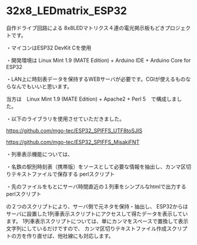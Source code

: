 # 32x8_LEDmatrix_ESP32
自作ドライブ回路による 8x8LEDマトリクス４連の電光掲示板もどきプロジェクトです。

・マイコンはESP32 DevKit Cを使用

・開発環境は Linux Mint 1.9 (MATE Edition) + Arduino IDE + Arduino Core for ESP32

・LAN上に時刻表データを保持するWEBサーバが必要です。CGIが使えるものならなんでもいいと思います。
  
  当方は　Linux Mint 1.9 (MATE Edition) + Apache2 + Perl 5　で構成しました。
  
・以下のライブラリを使用させていただきました。

  https://github.com/mgo-tec/ESP32_SPIFFS_UTF8toSJIS
  
  https://github.com/mgo-tec/ESP32_SPIFFS_MisakiFNT
  
・列車表示機能については、

   ・名鉄の駅別時刻表（携帯版）をソースとして必要な情報を抽出し、カンマ区切りテキストファイルで保存する perlスクリプト
   
   ・先のファイルをもとにサーバ時間直近の１列車をシンプルなhtmlで出力する perlスクリプト
   
   の２つのスクリプトにより、サーバ側で元ネタを保持・抽出し、
   ESP32からはサーバに設置した1列車表示スクリプトにアクセスして得たデータを表示しています。
   1列車表示スクリプトについては、単にカンマをスペースで置換して表示文字列にしているだけですので、
   カンマ区切りテキストファイル作成スクリプトの方を作り直せば、他社線にも対応します。
